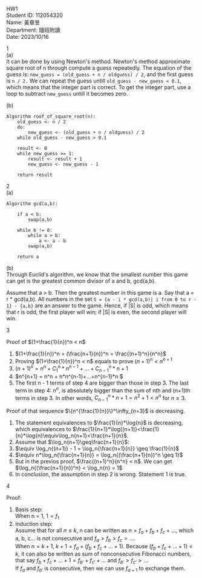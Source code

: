HW1\
Student ID: 112054320\
Name: 黃章昱\
Department: 隨班附讀\
Date: 2023/10/16

1\
(a)\
It can be done by using Newton's method. Newton's method approximate square root of n through compute a guess repeatedly. The equation of the guess is: `new_guess = (old_guess + n / oldguess) / 2`, and the first guess is `n / 2.` We can repeat the guess untill `old_guess - new_guess < 0.1`, which means that the integer part is correct. To get the integer part, use a loop to subtract `new_guess` untill it becomes zero.

(b)
~~~
Algorithm roof_of_square_root(n):
    old_guess <- n / 2
    do:
        new_guess <- (old_guess + n / oldguess) / 2
    while old_guess - new_guess > 0.1

    result <- 0
    while new_guess >= 1:
        result <- result + 1
        new_guess <- new_guess - 1

    return result
~~~

2\
(a)
~~~
Algorithm gcd(a,b):

    if a < b:
        swap(a,b)

    while b != 0:
        while a > b:
            a <- a - b
        swap(a,b)

    return a
~~~

(b)\
Through Euclid's algorithm, we know that the smallest number this game can get is the greatest common divisor of a and b, gcd(a,b).

Assume that a > b. Then the greatest number in this game is a. Say that a = r * gcd(a,b). All numbers in the set `S = {a - i * gcd(a,b)| i from 0 to r - 1} - {a,b}` are an answer to the game. Hence, if |S| is odd, which means that r is odd, the first player will win; if |S| is even, the second player will win.

3

Proof of $(1+\frac{1}{n})^n < n$
1. $(1+\frac{1}{n})^n = (\frac{n+1}{n})^n = \frac{(n+1)^n}{n^n}$
2. Proving $(1+\frac{1}{n})^n < n$ equals to prove $(n+1)^n <  n^{n+1}$
3. $(n+1)^n = n^n+C^n_1*n^{n-1}+...+C^n_{n-1}*n+1$
4. $n^{n+1} = n^n + n*n^{n-1}+...+n^{n-1}*n $
5. The first n - 1 terms of step 4 are bigger than those in step 3. The last term in step 4: $n^n$, is absolutely bigger than the sum of nth and (n+1)th terms in step 3. In other words, $C^n_{n-1}*n+1 = n^2+1 < n^n$ for $n\geq3$.

Proof of that sequence $\{n^{\frac{1}{n}}\}^\infty_{n=3}$ is decreasing.
1. The statement equivalences to $\frac{1}{n}*\log{n}$ is decreasing, which equivalences to $\frac{1}{n+1}*\log{(n+1)}<\frac{1}{n}*\log{n}\equiv\log_n{n+1}<\frac{n+1}{n}$. 
2. Assume that $\log_n{n+1}\geq\frac{n+1}{n}$:
3. $\equiv \log_n{(n+1)} - 1 = \log_n{\frac{n+1}{n}} \geq \frac{1}{n}$
4. $\equiv n*\log_n{\frac{n+1}{n}} = \log_n{(\frac{n+1}{n})^n \geq 1}$
5. But in the previos proof, $\frac{(n+1)^n}{n^n} < n$. We can get $\log_n{(\frac{n+1}{n})^n} < \log_n{n} = 1$
6. In conclusion, the assumption in step 2 is wrong. Statement 1 is true.

4

Proof:
1. Basis step:\
When n = 1, $1 = f_1$
2. Induction step:\
Assume that for all $n\leq k$, n can be written as $n = f_a + f_b + f_c+...$, which a, b, c... is not consecutive and $f_a > f_b>f_c>...$.\
When $n=k+1$, $k+1=f_a+(f_b+f_c+...+1)$. Because $(f_b+f_c+...+1) < k$, it can also be written as sum of nonconsecutive Fibonacci numbers, that say $f_b+f_c+...+1 = f_{b'}+f_{c'}+...$ and $f_{b'} > f_{c'}>...$\
If $f_a$ and $f_{b'}$ is consecutive, then we can use $f_{a+1}$ to exchange them.
